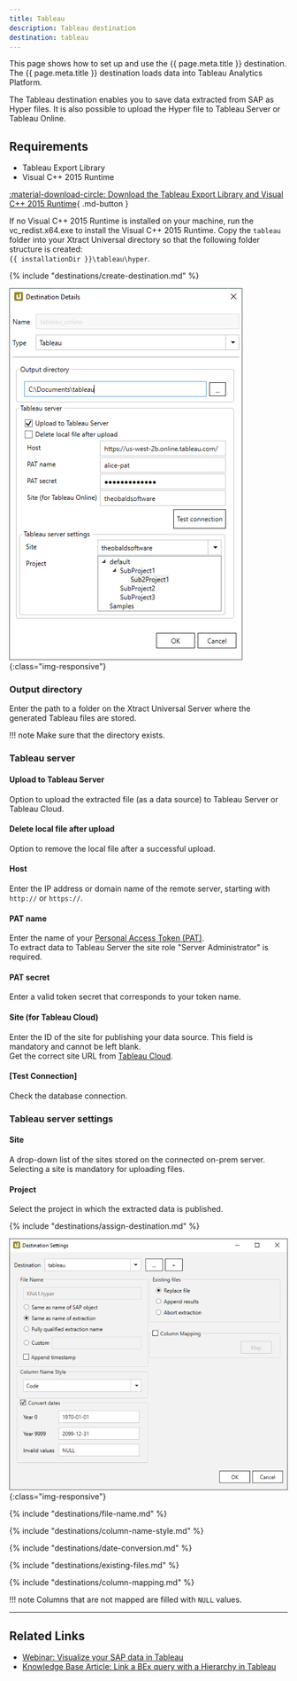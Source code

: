 ```yaml
---
title: Tableau
description: Tableau destination
destination: tableau
---
```


This page shows how to set up and use the {{ page.meta.title }} destination. 
The {{ page.meta.title }} destination loads data into Tableau Analytics Platform. 

The Tableau destination enables you to save data extracted from SAP as Hyper files.
It is also possible to upload the Hyper file to Tableau Server or Tableau Online.

## Requirements

- Tableau Export Library
- Visual C++ 2015 Runtime

[:material-download-circle: Download the Tableau Export Library and Visual C++ 2015 Runtime](https://s3.eu-central-1.amazonaws.com/cdn-files.theobald-software.com/download/XtractUniversal/tableau.zip){ .md-button }

If no Visual C++ 2015 Runtime is installed on your machine, run the vc_redist.x64.exe to install the Visual C++ 2015 Runtime. 
Copy the `tableau` folder into your Xtract Universal directory so that the following folder structure is created: <br>
`{{ installationDir }}\tableau\hyper`.

{% include "destinations/create-destination.md" %}

![Destination-Details](../../assets/images/xu/documentation/destinations/tableau/destination-details.png){:class="img-responsive"}

### Output directory
Enter the path to a folder on the Xtract Universal Server where the generated Tableau files are stored.

!!! note
	Make sure that the directory exists.

### Tableau server

#### Upload to Tableau Server
Option to upload the extracted file (as a data source) to Tableau Server or Tableau Cloud.

#### Delete local file after upload
Option to remove the local file after a successful upload.

#### Host
Enter the IP address or domain name of the remote server, starting with `http://` or `https://`.

#### PAT name
Enter the name of your [Personal Access Token (PAT)](https://help.tableau.com/current/api/rest_api/en-us/REST/rest_api_concepts_auth.htm#make-a-sign-in-request-with-a-personal-access-token).<br>
To extract data to Tableau Server the site role "Server Administrator" is required.<br>

#### PAT secret
Enter a valid token secret that corresponds to your token name.

#### Site (for Tableau Cloud)
Enter the ID of the site for publishing your data source. 
This field is mandatory and cannot be left blank. <br>
Get the correct site URL from [Tableau Cloud](https://online.tableau.com/#/site/Site/workbooks).

#### [Test Connection]
Check the database connection. 

### Tableau server settings

#### Site
A drop-down list of the sites stored on the connected on-prem server. Selecting a site is mandatory for uploading files. 

#### Project
Select the project in which the extracted data is published. 


{% include "destinations/assign-destination.md" %}

![Destination-settings](../../assets/images/xu/documentation/destinations/tableau/destination-settings.png){:class="img-responsive"}

{% include "destinations/file-name.md" %}

{% include "destinations/column-name-style.md" %}

{% include "destinations/date-conversion.md" %}

{% include "destinations/existing-files.md" %}

{% include "destinations/column-mapping.md" %}

!!! note 
	Columns that are not mapped are filled with `NULL` values.

*****
## Related Links
- [Webinar: Visualize your SAP data in Tableau](https://www.youtube.com/watch?v=X6T3NfVDhJE)
- [Knowledge Base Article: Link a BEx query with a Hierarchy in Tableau](../../knowledge-base/link-bex-query-with-hierarchy.md)
